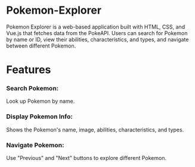 # Pokemon-Explorer
Pokemon Explorer is a web-based application built with HTML, CSS, and Vue.js that fetches data from the PokeAPI. Users can search for Pokemon by name or ID, view their abilities, characteristics, and types, and navigate between different Pokemon.

# Features
### Search Pokemon: 
Look up Pokemon by name.
### Display Pokemon Info: 
Shows the Pokemon's name, image, abilities, characteristics, and types.
### Navigate Pokemon: 
Use "Previous" and "Next" buttons to explore different Pokemon.
